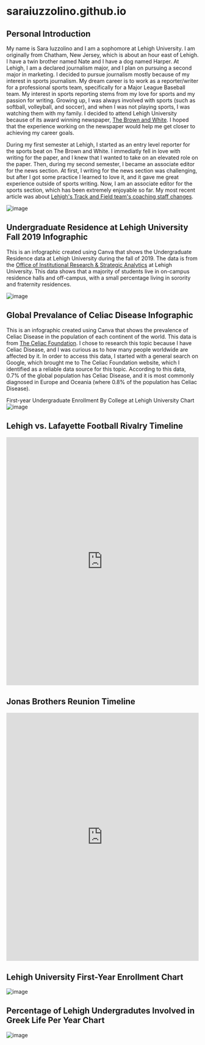 # saraiuzzolino.github.io
## Personal Introduction

  My name is Sara Iuzzolino and I am a sophomore at Lehigh University. I am originally from Chatham, New Jersey, which is about an hour east of Lehigh. I have a twin brother named Nate and I have a dog named Harper. At Lehigh, I am a declared journalism major, and I plan on pursuing a second major in marketing. I decided to pursue journalism mostly because of my interest in sports journalism. My dream career is to work as a reporter/writer for a professional sports team, specifically for a Major League Baseball team. My interest in sports reporting stems from my love for sports and my passion for writing. Growing up, I was always involved with sports (such as softball, volleyball, and soccer), and when I was not playing sports, I was watching them with my family. I decided to attend Lehigh University because of its award winning newspaper, [The Brown and White](https://thebrownandwhite.com/). I hoped that the experience working on the newspaper would help me get closer to achieving my career goals. 

During my first semester at Lehigh, I started as an entry level reporter for the sports beat on The Brown and White. I immediatly fell in love with writing for the paper, and I knew that I wanted to take on an elevated role on the paper. Then, during my second semester, I became an associate editor for the news section. At first, I writing for the news section was challenging, but after I got some practice I learned to love it, and it gave me great experience outside of sports writing. Now, I am an associate editor for the sports section, which has been extremely enjoyable so far. My most recent article was about [Lehigh's Track and Field team's coaching staff changes](https://thebrownandwhite.com/2022/09/07/track-and-field-teams-make-significant-changes-to-coaching-staff/). 

![image](https://thebrownandwhite.com/wp-content/uploads/2022/03/Headshot-612x1078.jpeg)

## Undergraduate Residence at Lehigh University Fall 2019 Infographic
This is an infographic created using Canva that shows the Undergraduate Residence data at Lehigh University during the fall of 2019. The data is from the [Office of Institutional Research & Strategic Analytics](https://oirsa.lehigh.edu/sites/oirsa.lehigh.edu/files/LUprofile_2019.pdf) at Lehigh University. This data shows that a majority of students live in on-campus residence halls and off-campus, with a small percentage living in sorority and fraternity residences. 

![image](https://github.com/saraiuzzolino/saraiuzzolino.github.io/blob/main/infographic%20in%20class%20.png?raw=truez)

##  Global Prevalance of Celiac Disease Infographic 
This is an infographic created using Canva that shows the prevalence of Celiac Disease in the population of each continent of the world. This data is from [The Celiac Foundation](https://celiac.org/about-the-foundation/featured-news/2018/08/global-prevalence-of-celiac-disease/#:~:text=The%20results%20of%20the%20meta,0.8%25%20in%20Europe%20and%20Oceania.). I chose to research this topic because I have Celiac Disease, and I was curious as to how many people worldwide are affected by it. In order to access this data, I started with a general search on Google, which brought me to The Celiac Foundation website, which I identified as a reliable data source for this topic. According to this data, 0.7% of the global population has Celiac Disease, and it is most commonly diagnosed in Europe and Oceania (where 0.8% of the population has Celiac Disease). 

First-year Undergraduate Enrollment By College at Lehigh University Chart 
![image](https://github.com/saraiuzzolino/saraiuzzolino.github.io/blob/main/Celiac%20Infographic%20.png?raw=true)

## Lehigh vs. Lafayette Football Rivalry Timeline

<iframe src='https://cdn.knightlab.com/libs/timeline3/latest/embed/index.html?source=1oiZ4cr4fWUUjfu40gY7itcwJKffKX1IIXfEX7biojCU&font=Default&lang=en&initial_zoom=2&height=650' width='100%' height='650' webkitallowfullscreen mozallowfullscreen allowfullscreen frameborder='0'></iframe> 

## Jonas Brothers Reunion Timeline
<iframe src='https://cdn.knightlab.com/libs/timeline3/latest/embed/index.html?source=1j_Hvm18-DHj3kxPDzREsoAKrNIimILo2mdzQAEB14Cs&font=Default&lang=en&initial_zoom=2&height=650' width='100%' height='650' webkitallowfullscreen mozallowfullscreen allowfullscreen frameborder='0'></iframe>

## Lehigh University First-Year Enrollment Chart 
![image](https://github.com/saraiuzzolino/saraiuzzolino.github.io/blob/main/First-Year_Undergraduate_Enrollment_By_College_at_Lehigh_University_Undergraduate_Enrollment__chartbuilder.png?raw=true)

## Percentage of Lehigh Undergradutes Involved in Greek Life Per Year Chart 
![image](https://github.com/saraiuzzolino/saraiuzzolino.github.io/blob/main/Percentage_of_Undergraduate_Students_Involved_in_Greek_Life_at_Lehigh_Percentage_of_Greek_Undergraduates__chartbuilder%20(1).png?raw=true)
